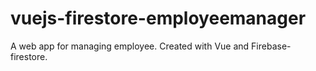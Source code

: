 # vuejs-firestore-employeemanager
A web app for managing employee. Created with Vue and Firebase-firestore.
